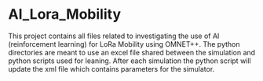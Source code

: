 # AI_Lora_Mobility
This project contains all files related to investigating the use of AI (reinforcement learning) for LoRa Mobility using OMNET++. The python directories are meant to use an excel file shared between the simulation and python scripts used for leaning. After each simulation the python script will update the xml file which contains parameters for the simulator.
